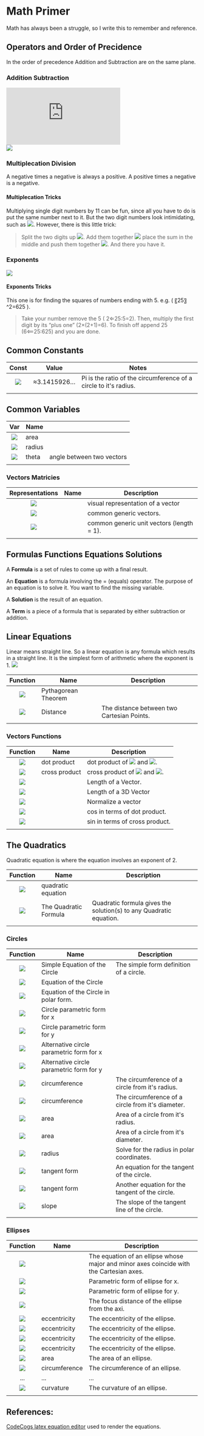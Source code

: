 ﻿# Math Primer 

Math has always been a struggle, so I write this to remember and reference.

## Operators and Order of Precidence
In the order of precedence Addition and Subtraction are on the same plane. 

### Addition Subtraction

![][x=1-3+4]  
![][x=1-(3+4)]  

### Multiplecation Division

A negative times a negative is always a positive.
A positive times a negative is a negative.

#### Multiplecation Tricks

Multiplying single digit numbers by 11 can be fun, since all you have to do is put the same number next to it. But the two digit numbers look intimidating, such as ![][12x11.inline]. However, there is this little trick: 
   >Split the two digits up ![][Split 12.inline]. Add them together ![][1+2.inline] place the sum in the middle and push them together ![][Join 1 and 2.inline]. And there you have it.

### Exponents

![][exponent of 2]

#### Exponents Tricks

This one is for finding the squares of numbers ending with 5.   e.g. ( 〖25〗^2=625 ). 
   >Take your number remove the 5 ( 2⇐25:5=2). Then, multiply the first digit by its “plus one” (2×(2+1)=6). To finish off append 25 (6⟸25:625) and you are done.

## Common Constants

| Const | Value | Notes|
|:---:|---|---|
| ![][pi.inline] | ≈3.1415926… | Pi is the ratio of the circumference of a circle to it's radius. |
|   |   |   |

## Common Variables

| Var | Name |   |
|:---:|---|---|
| ![][A.inline] | area |   |
| ![][r.inline] | radius |   |
| ![][theta.inline] | theta |  angle between two vectors |
|  |  |  |

### Vectors Matricies 

| Representations | Name | Description |
|:---:|---|---|
| ![][3d vector] |  | visual representation of a vector |
| ![][common generic vectors] |  | common generic vectors. |
| ![][common generic unit vectors.inline] |  | common generic unit  vectors (length = 1). |
|  |  |  |

## Formulas Functions Equations Solutions

A **Formula** is a set of rules to come up with a final result.

An **Equation** is a formula involving the = (equals) operator. The purpose of an equation is to solve it. You want to find the missing variable.

A **Solution** is the result of an equation.

A **Term** is a piece of a formula that is separated by either subtraction or addition. 

## Linear Equations
Linear means straight line. So a linear equation is any formula which results in a straight line. It is the simplest form of arithmetic where the exponent is 1. ![][exponent of 1.Inline]

| Function | Name | Description |
|:---:|---|---|
| ![][pythagorean theorem] | Pythagorean Theorem |  |
| ![][distance] | Distance | The distance between two Cartesian Points. |
|  |  |  |

### Vectors Functions

| Function | Name | Description |
|:---:|---|---|
| ![][dot product] | dot product | dot product of ![][u vector right] and ![][w vector right.inline]. |
| ![][cross product] |cross product  | cross product of ![][u vector right] and ![][w vector right.inline]. |
| ![][vector length] |  | Length of a Vector. |
| ![][3d vector length] |  | Length of a 3D Vector |
| ![][vector normal] |  | Normalize a vector |
| ![][vector dot product cos.inline] |  | cos in terms of dot product. |
| ![][vector cross product sin] |  | sin in terms of cross product. |
|  |  |  |

## The Quadratics

Quadratic equation is where the equation involves an exponent of 2.

| Function | Name | Description |
|:---:|---|---|
| ![][quadratic equation] | quadratic equation |  |
| ![][quadratic formula] | The Quadratic Formula | Quadratic formula gives the solution(s) to any Quadratic equation.  |
|  |  |  |


### Circles

| Function | Name | Description |
|:---:|---|---|
| ![][circle simple form] | Simple Equation of the Circle | The simple form definition of a circle. |
| ![][circle definition] | Equation of the Circle |  |
| ![][circle definition polar] |Equation of the Circle in polar form.  |  |
| ![][circle parametric x] | Circle parametric form for x |  |
| ![][circle parametric y] | Circle parametric form for y |  |
| ![][circle parametric x 2] | Alternative circle parametric form for x |  |
| ![][circle parametric y 2] | Alternative circle parametric form for y |  |
| ![][circle circumference from radius] | circumference | The circumference of a circle from it's radius. |
| ![][circle circumference from diameter] | circumference | The circumference of a circle from it's diameter. |
| ![][area of circle radius.inline] | area | Area of a circle from it's radius. |
| ![][area of circle diameter] | area | Area of a circle from it's diameter. |
| ![][radius of circle in polar] | radius | Solve for the radius in polar coordinates. |
| ![][circle tangent 1] | tangent form | An equation for the tangent of the circle. |
| ![][circle tangent 2] | tangent form | Another equation for the tangent of the circle. |
| ![][circle slope tangent line] | slope | The slope of the tangent line of the circle. |
|  |  |  |

### Ellipses

| Function | Name | Description |
|:---:|---|---|
| ![][ellipse equation] |  | The equation of an ellipse whose major and minor axes coincide with the Cartesian axes. |
| ![][ellipse parametric x 1] |  | Parametric form of ellipse for x. |
| ![][ellipse parametric y 1] |  | Parametric form of ellipse for y. |
| ![][ellipse focus distance] |  | The focus distance of the ellipse from the axi. |
| ![][ellipse eccentricity 1] | eccentricity | The eccentricity of the ellipse. |
| ![][ellipse eccentricity 2] | eccentricity | The eccentricity of the ellipse. |
| ![][ellipse eccentricity 3] | eccentricity | The eccentricity of the ellipse. |
| ![][ellipse eccentricity 4] | eccentricity | The eccentricity of the ellipse. |
| ![][ellipse area] | area | The area of an ellipse. |
| ![][ellipse circumference 1] | circumference | The circumference of an ellipse. |
| ... | ... | ... |
| ![][ellipse curvature] | curvature | The curvature of an ellipse. |
|  |  |  |

## References:
[CodeCogs latex equation editor][codecogs latex equation editor] used to render the equations.  


[codecogs latex equation editor]: http://www.codecogs.com/latex/eqneditor.php
[sciweavers free online latex equation editor]: http://www.sciweavers.org/free-online-latex-equation-editor
[justin kao mathurl.com]: http://mathurl.com/
[troy henderson latex previewer]: http://www.tlhiv.org/ltxpreview/

[x=1-3+4]: http://latex.codecogs.com/svg.latex?x=1-3&plus;4
[x=1-3+4.inline]: http://latex.codecogs.com/svg.latex?\\inline&space;x=1-3&plus;4

[x=1-(3+4)]: http://latex.codecogs.com/svg.latex?x=1-\\left&space;(&space;3&plus;4&space;\\right&space;)
[x=1-(3+4).inline]: http://latex.codecogs.com/svg.latex?\\inline&space;x=1-\\left&space;(&space;3&plus;4&space;\\right&space;)

[12x11]: http://latex.codecogs.com/svg.latex?12&space;\\times&space;11=132
[12x11.inline]: http://latex.codecogs.com/svg.latex?\\inline&space;12&space;\\times&space;11=132

[Split 12]: http://latex.codecogs.com/svg.latex?1\\Leftarrow&space;12\\Rightarrow&space;2&space;:&space;1&space;\\&&space;2
[Split 12.inline]: http://latex.codecogs.com/svg.latex?\\inline&space;1\\Leftarrow&space;12\\Rightarrow&space;2&space;:&space;1&space;\\&&space;2

[1+2]: http://latex.codecogs.com/svg.latex?1+2=3
[1+2.inline]: http://latex.codecogs.com/svg.latex?\\inline&space;1+2=3

[Join 1 and 2]: http://latex.codecogs.com/svg.latex?1\\Rightarrow&space;3\\Leftarrow&space;2&space;:&space;132
[Join 1 and 2.inline]: http://latex.codecogs.com/svg.latex?\\inline&space;1\\Rightarrow&space;3\\Leftarrow&space;2&space;:&space;132

[pi]: http://latex.codecogs.com/svg.latex?\\inline&space;\\pi
[pi.inline]: http://latex.codecogs.com/svg.latex?\\inline&space;\\pi

[A]: http://latex.codecogs.com/svg.latex?A
[A.inline]: http://latex.codecogs.com/svg.latex?\\inline&space;A

[theta]: http://latex.codecogs.com/svg.latex?\\Theta
[theta.inline]: http://latex.codecogs.com/svg.latex?\\inline&space;\\Theta

[r]: http://latex.codecogs.com/svg.latex?r
[r.inline]: http://latex.codecogs.com/svg.latex?\\inline&space;r

[exponent of 1]: http://latex.codecogs.com/svg.latex?x^{1}
[exponent of 1.Inline]: http://latex.codecogs.com/svg.latex?\\inline&space;x^{1}

[exponent of 2]: http://latex.codecogs.com/svg.latex?x^{2}
[exponent of 2.Inline]: http://latex.codecogs.com/svg.latex?\\inline&space;x^{2}

[3d vector]: http://latex.codecogs.com/svg.latex?\\begin{bmatrix}&space;x&space;\\&space;y&space;\\&space;z&space;\\end{bmatrix}
[3d vector.inline]: http://latex.codecogs.com/svg.latex?\\inline&space;\\begin{bmatrix}&space;x&space;\\&space;y&space;\\&space;z&space;\\end{bmatrix}

[u vector right]: http://latex.codecogs.com/svg.latex?\\overrightarrow{u}
[u vector right.inline]: http://latex.codecogs.com/svg.latex?\\inline&space;\\overrightarrow{u}

[v vector right]: http://latex.codecogs.com/svg.latex?\\overrightarrow{v}
[v vector right.inline]: http://latex.codecogs.com/svg.latex?\\inline&space;\\overrightarrow{v}

[w vector right]: http://latex.codecogs.com/svg.latex?\\overrightarrow{w}
[w vector right.inline]: http://latex.codecogs.com/svg.latex?\\inline&space;\\overrightarrow{w}

[common generic vectors]: http://latex.codecogs.com/svg.latex?\\overrightarrow{u},&space;\\overrightarrow{v},&space;\\overrightarrow{w}
[common generic vectors.inline]: http://latex.codecogs.com/svg.latex?\\inline&space;\\overrightarrow{u},&space;\\overrightarrow{v},&space;\\overrightarrow{w}

[common generic unit vectors]: http://latex.codecogs.com/svg.latex?\\inline&space;\\widehat{u},&space;\\widehat{v},&space;\\widehat{w}
[common generic unit vectors.inline]: http://latex.codecogs.com/svg.latex?\\widehat{u},&space;\\widehat{v},&space;\\widehat{w}

[pythagorean theorem]: http://latex.codecogs.com/svg.latex?c^{2}&space;=&space;a^{2}&space;&plus;&space;b^{2}
[pythagorean theorem.Inline]: http://latex.codecogs.com/svg.latex?\\inline&space;c^{2}&space;=&space;a^{2}&space;&plus;&space;b^{2}

[distance]: http://latex.codecogs.com/svg.latex?c&space;=&space;\\sqrt{a^{2}&space;&plus;&space;b^{2}}
[distance.inline]: http://latex.codecogs.com/svg.latex?\\inline&space;c&space;=&space;\\sqrt{a^{2}&space;&plus;&space;b^{2}}

[dot product]: http://latex.codecogs.com/svg.latex?\\overrightarrow{u}&space;\\cdot&space;\\overrightarrow{w}
[dot product.inline]: http://latex.codecogs.com/svg.latex?\\inline&space;\\overrightarrow{u}&space;\\cdot&space;\\overrightarrow{w}

[cross product]: http://latex.codecogs.com/svg.latex?\\overrightarrow{u}&space;\\times&space;\\overrightarrow{w}
[cross product.inline]: http://latex.codecogs.com/svg.latex?\\inline&space;\\overrightarrow{u}&space;\\times&space;\\overrightarrow{w}

[vector length]: http://latex.codecogs.com/svg.latex?\\inline&space;\\left&space;|&space;\\overrightarrow{v}&space;\\right&space;|
[vector length.inline]: http://latex.codecogs.com/svg.latex?\\left&space;|&space;\\overrightarrow{v}&space;\\right&space;|

[3d vector length]: http://latex.codecogs.com/svg.latex?\\left&space;|&space;\\overrightarrow{v}&space;\\right&space;|&space;=&space;\\sqrt{\\overrightarrow{v}_x^{2}&space;&plus;&space;\\overrightarrow{v}_y^{2}&space;&plus;&space;\\overrightarrow{v}_z^{2}}
[3d vector length.inline]: http://latex.codecogs.com/svg.latex?\\inline&space;\\left&space;|&space;\\overrightarrow{v}&space;\\right&space;|&space;=&space;\\sqrt{\\overrightarrow{v}_x^{2}&space;&plus;&space;\\overrightarrow{v}_y^{2}&space;&plus;&space;\\overrightarrow{v}_z^{2}}

[vector normal]: http://latex.codecogs.com/svg.latex?\\widehat{v}=\\frac{\\overrightarrow{v}}{\\left&space;|&space;\\overrightarrow{v}&space;\\right&space;|}
[vector normal.inline]: http://latex.codecogs.com/svg.latex?\\inline&space;\\widehat{v}=\\frac{\\overrightarrow{v}}{\\left&space;|&space;\\overrightarrow{v}&space;\\right&space;|}

[vector dot product cos]: http://latex.codecogs.com/svg.latex?\\cos&space;{\\theta&space;}=\\frac{&space;\\overrightarrow{u}&space;\\cdot&space;\\overrightarrow{w}&space;}{&space;\\left&space;|&space;\\overrightarrow{v}&space;\\right&space;|&space;\\left&space;|&space;\\overrightarrow{v}&space;\\right&space;|&space;}
[vector dot product cos.inline]: http://latex.codecogs.com/svg.latex?\\inline&space;\\cos&space;{\\theta&space;}=\\frac{&space;\\overrightarrow{u}&space;\\cdot&space;\\overrightarrow{w}&space;}{&space;\\left&space;|&space;\\overrightarrow{v}&space;\\right&space;|&space;\\left&space;|&space;\\overrightarrow{v}&space;\\right&space;|&space;}

[vector cross product sin]: http://latex.codecogs.com/svg.latex?\\sin{\\theta&space;}&space;=\\frac{\\left&space;|&space;\\overrightarrow{u}&space;\\times&space;\\overrightarrow{w}&space;\\right&space;|}{\\left&space;|&space;\\overrightarrow{u}&space;\\right&space;|\\left&space;|&space;\\overrightarrow{w}&space;\\right&space;|}
[vector cross product sin.inline]: http://latex.codecogs.com/svg.latex?\\inline&space;\\sin{\\theta&space;}&space;=\\frac{\\left&space;|&space;\\overrightarrow{u}&space;\\times&space;\\overrightarrow{w}&space;\\right&space;|}{\\left&space;|&space;\\overrightarrow{u}&space;\\right&space;|\\left&space;|&space;\\overrightarrow{w}&space;\\right&space;|}

[quadratic equation]: http://latex.codecogs.com/svg.latex?a^{2}&plus;bx&plus;c=0
[quadratic equation.inline]: http://latex.codecogs.com/svg.latex?\\inline&space;a^{2}&plus;bx&plus;c=0

[quadratic formula]: http://latex.codecogs.com/svg.latex?x=\\frac{-b\\pm&space;\\sqrt{b^{2}-4ac}}{2a}
[quadratic formula.inline]: http://latex.codecogs.com/svg.latex?\\inline&space;x=\\frac{-b\\pm&space;\\sqrt{b^{2}-4ac}}{2a}

[circle simple form]: http://latex.codecogs.com/svg.latex?x^{2}&plus;y^{2}=r^{2}
[circle simple form.inline]: http://latex.codecogs.com/svg.latex?\\inline&space;x^{2}&plus;y^{2}=r^{2}

[circle definition]: http://latex.codecogs.com/svg.latex?\\left&space;(&space;x-a&space;\\right&space;)^{2}&plus;\\left&space;(&space;y-b&space;\\right&space;)^{2}=r^{2}
[circle definition.inline]: http://latex.codecogs.com/svg.latex?\\inline&space;\\left&space;(&space;x-a&space;\\right&space;)^{2}&plus;\\left&space;(&space;y-b&space;\\right&space;)^{2}=r^{2}

[circle definition polar]: http://latex.codecogs.com/svg.latex?r^{2}-2rr_0&space;\\cos&space;{\\left&space;(\\theta&space;-&space;\\phi&space;\\right)}&plus;r^{2}=a^{2}
[circle definition polar.inline]: http://latex.codecogs.com/svg.latex?\\inline&space;r^{2}-2rr_0&space;\\cos&space;{\\left&space;(\\theta&space;-&space;\\phi&space;\\right)}&plus;r^{2}=a^{2}

[circle parametric x]: http://latex.codecogs.com/svg.latex?x=a&plus;r\\cos&space;{\\theta}
[circle parametric x.inline]: http://latex.codecogs.com/svg.latex?\\inline&space;x=a&plus;r\\cos&space;{\\theta}

[circle parametric y]: http://latex.codecogs.com/svg.latex?y=b&plus;r\\sin&space;{\\theta}
[circle parametric y.inline]: http://latex.codecogs.com/svg.latex?\\inline&space;y=b&plus;r\\sin&space;{\\theta}

[circle parametric x 2]: http://latex.codecogs.com/svg.latex?x=a&plus;r\\frac{2\\theta&space;}{1&plus;\\theta&space;^{2}}
[circle parametric x 2.inline]: http://latex.codecogs.com/svg.latex?\\inline&space;x=a&plus;r\\frac{2\\theta&space;}{1&plus;\\theta&space;^{2}}

[circle parametric y 2]: http://latex.codecogs.com/svg.latex?y=b&plus;r\\frac{1-\\theta&space;^{2}}{1&plus;\\theta&space;^{2}}
[circle parametric y 2.inline]: http://latex.codecogs.com/svg.latex?\\inline&space;y=b&plus;r\\frac{1-\\theta&space;^{2}}{1&plus;\\theta&space;^{2}}

[circle circumference from radius]: http://latex.codecogs.com/svg.latex?C=2\\pi&space;r
[circle circumference from radius.inline]: http://latex.codecogs.com/svg.latex?\\inline&space;C=2\\pi&space;r

[circle circumference from diameter]: http://latex.codecogs.com/svg.latex?\\inline&space;C=\\pi&space;d
[circle circumference from diameter.inline]: http://latex.codecogs.com/svg.latex?\\inline&space;C=\\pi&space;d

[area of circle radius]: http://latex.codecogs.com/svg.latex?A=\\pi&space;r^{2}
[area of circle radius.inline]: http://latex.codecogs.com/svg.latex?\\inline&space;A=\\pi&space;r^{2}

[area of circle diameter]: http://latex.codecogs.com/svg.latex?\\inline&space;A=\\frac{\\pi&space;d^{2}}{4}
[area of circle diameter.inline]: http://latex.codecogs.com/svg.latex?\\inline&space;A=\\frac{\\pi&space;d^{2}}{4}

[radius of circle in polar]: http://latex.codecogs.com/svg.latex?r-2a&space;\\cos&space;{\\left&space;(\\theta&space;-&space;\\phi&space;\\right)}\\pm&space;\\sqrt{a^{2}-r_0^{2}\\sin&space;^{2}\\left&space;(&space;\\theta&space;-\\phi&space;\\right&space;)}
[radius of circle in polar.inline]: http://latex.codecogs.com/svg.latex?\\inline&space;r-2a&space;\\cos&space;{\\left&space;(\\theta&space;-&space;\\phi&space;\\right)}\\pm&space;\\sqrt{a^{2}-r_0^{2}\\sin&space;^{2}\\left&space;(&space;\\theta&space;-\\phi&space;\\right&space;)}

[circle tangent 1]: http://latex.codecogs.com/svg.latex?(\\left&space;x_1-a&space;\\right&space;)x&plus;(\\left&space;y_1-b&space;\\right&space;)y=(\\left&space;x_1-a\\right&space;)x_1&plus;\\left&space;(&space;y_-b&space;\\right&space;)y_1
[circle tangent 1.inline]: http://latex.codecogs.com/svg.latex?\\inline&space;(\\left&space;x_1-a&space;\\right&space;)x&plus;(\\left&space;y_1-b&space;\\right&space;)y=(\\left&space;x_1-a\\right&space;)x_1&plus;\\left&space;(&space;y_-b&space;\\right&space;)y_1

[circle tangent 2]: http://latex.codecogs.com/svg.latex?(\\left&space;x_1-a&space;\\right&space;)\\left&space;(&space;x-a&space;\\right&space;)&plus;\\left&space;(&space;y_1-b&space;\\right&space;)\\left&space;(&space;y-b&space;\\right&space;)=r^{2}
[circle tangent 2.inline]: http://latex.codecogs.com/svg.latex?\\inline&space;(\\left&space;x_1-a&space;\\right&space;)\\left&space;(&space;x-a&space;\\right&space;)&plus;\\left&space;(&space;y_1-b&space;\\right&space;)\\left&space;(&space;y-b&space;\\right&space;)=r^{2}

[circle slope tangent line]: http://latex.codecogs.com/svg.latex?\\frac{dy}{dx}=-\\frac{x_1-a}{y_1-b},&space;y_1\\neq&space;b
[circle slope tangent line.inline]: http://latex.codecogs.com/svg.latex?\\inline&space;\\frac{dy}{dx}=-\\frac{x_1-a}{y_1-b},&space;y_1\\neq&space;b

[ellipse equation]: http://latex.codecogs.com/svg.latex?\\left&space;(&space;\\frac{x}{a}&space;\\right&space;)^{2}&plus;\\left&space;(&space;\\frac{y}{b}&space;\\right&space;)^{2}=1
[ellipse equation.inline]: http://latex.codecogs.com/svg.latex?\\inline&space;\\left&space;(&space;\\frac{x}{a}&space;\\right&space;)^{2}&plus;\\left&space;(&space;\\frac{y}{b}&space;\\right&space;)^{2}=1

[ellipse parametric x 1]: http://latex.codecogs.com/svg.latex?x=a\\cos&space;{\\theta&space;}
[ellipse parametric x 1.inline]: http://latex.codecogs.com/svg.latex?\\inline&space;x=a\\cos&space;{\\theta&space;}

[ellipse parametric y 1]: http://latex.codecogs.com/svg.latex?y=b\\sin&space;{\\theta&space;}
[ellipse parametric y 1.inline]: http://latex.codecogs.com/svg.latex?\\inline&space;y=b\\sin&space;{\\theta&space;}

[ellipse focus distance]: http://latex.codecogs.com/svg.latex?f=&space;\\sqrt{a^{2}-b^{2}}
[ellipse focus distance.inline]: http://latex.codecogs.com/svg.latex?\\inline&space;f=&space;\\sqrt{a^{2}-b^{2}}

[ellipse eccentricity 1]: http://latex.codecogs.com/svg.latex?\\varepsilon&space;=&space;\\sqrt{\\frac{a^{2}-b^{2}}{a^{2}}}
[ellipse eccentricity 1.inline]: http://latex.codecogs.com/svg.latex?\\inline&space;\\varepsilon&space;=&space;\\sqrt{\\frac{a^{2}-b^{2}}{a^{2}}}

[ellipse eccentricity 2]: http://latex.codecogs.com/svg.latex?\\varepsilon&space;=&space;\\sqrt{1-\\left&space;(\\frac{b}{a}^{2}&space;\\right&space;)}
[ellipse eccentricity 2.inline]: http://latex.codecogs.com/svg.latex?\\inline&space;\\varepsilon&space;=&space;\\sqrt{1-\\left&space;(\\frac{b}{a}^{2}&space;\\right&space;)}

[ellipse eccentricity 3]:http://latex.codecogs.com/svg.latex?\\varepsilon&space;=&space;\\frac{f}{a}
[ellipse eccentricity 3.inline]:http://latex.codecogs.com/svg.latex?\\inline&space;\\varepsilon&space;=&space;\\frac{f}{a}

[ellipse eccentricity 4]: http://latex.codecogs.com/svg.latex?\\varepsilon&space;=\\frac{Pf}{PD}
[ellipse eccentricity 4.inline]: http://latex.codecogs.com/svg.latex?\\inline&space;\\varepsilon&space;=\\frac{Pf}{PD}

[ellipse area]: http://latex.codecogs.com/svg.latex?A=\\pi&space;ab
[ellipse area.inline]: http://latex.codecogs.com/svg.latex?\\inline&space;A=\\pi&space;ab

[ellipse circumference 1]: http://latex.codecogs.com/svg.latex?C=4aE\(\\varepsilon&space;\),&space;\\varepsilon&space;=\\left&space;\(&space;\\sqrt{1-\\left&space;\(&space;\\frac{b}{a}&space;\\right&space;\)\^{2}}&space;\\right&space;\),&space;E\(\\varepsilon&space;\)=\\int\_{0}\^{\\frac{\\pi}{2}}&space;\\sqrt{1-\\varepsilon&space;\^{2}\\sin&space;\^{2}{\\theta&space;}}d\\theta
[ellipse circumference 1.inline]: http://latex.codecogs.com/svg.latex?\\inline&space;C=4aE\(\\varepsilon&space;\),&space;\\varepsilon&space;=\\left&space;\(&space;\\sqrt{1-\\left&space;\(&space;\\frac{b}{a}&space;\\right&space;\)\^{2}}&space;\\right&space;\),&space;E\(\\varepsilon&space;\)=\\int\_{0}\^{\\frac{\\pi}{2}}&space;\\sqrt{1-\\varepsilon&space;\^{2}\\sin&space;\^{2}{\\theta&space;}}d\\theta

[ellipse curvature]: http://latex.codecogs.com/svg.latex?\\inline&space;k=\\frac{1}{a^{2}b^{2}}\\left&space;\(&space;\\frac{x^{2}}{a^{4}}&plus;\\frac{y^{2}}{b^{4}}&space;\\right&space;\)\^{-\\frac{3}{2}}
[ellipse curvature.inline]: http://latex.codecogs.com/svg.latex?\\inline&space;k=\\frac{1}{a^{2}b^{2}}\\left&space;\(&space;\\frac{x^{2}}{a^{4}}&plus;\\frac{y^{2}}{b^{4}}&space;\\right&space;\)\^{-\\frac{3}{2}}


